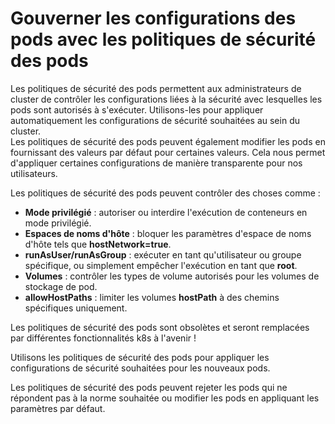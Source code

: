 # Gouverner les configurations des pods avec les politiques de sécurité des pods

Les politiques de sécurité des pods permettent aux administrateurs de cluster de contrôler les configurations liées à la sécurité avec lesquelles les pods sont autorisés à s'exécuter. Utilisons-les pour appliquer automatiquement les configurations de sécurité souhaitées au sein du cluster.<br>
Les politiques de sécurité des pods peuvent également modifier les pods en fournissant des valeurs par défaut pour certaines valeurs.
Cela nous permet d'appliquer certaines configurations de manière transparente pour nos utilisateurs. <br>

Les politiques de sécurité des pods peuvent contrôler des choses comme :

- **Mode privilégié** : autoriser ou interdire l'exécution de conteneurs en mode privilégié.
- **Espaces de noms d'hôte** : bloquer les paramètres d'espace de noms d'hôte tels que **hostNetwork=true**.
- **runAsUser/runAsGroup** : exécuter en tant qu'utilisateur ou groupe spécifique, ou simplement empêcher l'exécution en tant que **root**.
- **Volumes** : contrôler les types de volume autorisés pour les volumes de stockage de pod.
- **allowHostPaths** : limiter les volumes **hostPath** à des chemins spécifiques uniquement.

Les politiques de sécurité des pods sont obsolètes et seront remplacées par différentes fonctionnalités k8s à l'avenir ! <br>

Utilisons les politiques de sécurité des pods pour appliquer les configurations de sécurité souhaitées pour les nouveaux pods. <br>

Les politiques de sécurité des pods peuvent rejeter les pods qui ne répondent pas à la norme souhaitée ou modifier les pods en appliquant les paramètres par défaut.